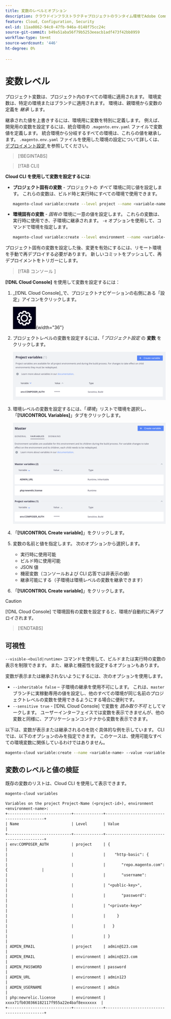 ```yaml
---
title: 変数のレベルとオプション
description: クラウドインフラストラクチャプロジェクトのランタイム環境でAdobe Commerceをカスタマイズする際に使用する、様々な変数レベルおよびオプションについて説明します。
feature: Cloud, Configuration, Security
exl-id: 11aa0862-94c0-47fb-946a-0148f75cc24c
source-git-commit: b49a51aba56f79b5253eeacb1adf473f42bb8959
workflow-type: tm+mt
source-wordcount: '446'
ht-degree: 0%

---
```


# 変数レベル

プロジェクト変数は、プロジェクト内のすべての環境に適用されます。 環境変数は、特定の環境またはブランチに適用されます。 環境は、親環境から変数の定義を _継承_ します。

継承された値を上書きするには、環境用に変数を特別に定義します。 例えば、開発用の変数を設定するには、統合環境の `.magento.env.yaml` ファイルで変数値を定義します。 統合環境から分岐するすべての環境は、これらの値を継承します。 `.magento.env.yaml` ファイルを使用した環境の設定について詳しくは、[ デプロイメント設定 ](configure-env-yaml.md) を参照してください。

>[!BEGINTABS]

>[!TAB CLI]

**Cloud CLI を使用して変数を設定するには**:

- **プロジェクト固有の変数** - プロジェクトの _すべて_ 環境に同じ値を設定します。 これらの変数は、ビルド時と実行時にすべての環境で使用できます。

  ```bash
  magento-cloud variable:create --level project --name <variable-name> --value <variable-value>
  ```

- **環境固有の変数** - _固有の_ 環境に一意の値を設定します。 これらの変数は、実行時に使用でき、子環境に継承されます。 `-e` オプションを使用して、コマンドで環境を指定します。

  ```bash
  magento-cloud variable:create --level environment --name <variable-name> --value <variable-value>
  ```

プロジェクト固有の変数を設定した後、変更を有効にするには、リモート環境を手動で再デプロイする必要があります。 新しいコミットをプッシュして、再デプロイメントをトリガーにします。

>[!TAB  コンソール ]

**[!DNL Cloud Console]** を使用して変数を設定するには：

1. _[!DNL Cloud Console]_で、プロジェクトナビゲーションの右側にある「設定」アイコンをクリックします。

   ![ プロジェクトの設定 ](../../assets/icon-configure.png){width="36"}

1. プロジェクトレベルの変数を設定するには、「_プロジェクト設定_ の **変数** をクリックします。

   ![ プロジェクト変数 ](../../assets/ui-project-variables.png)

1. 環境レベルの変数を設定するには、「_環境_」リストで環境を選択し、「**[!UICONTROL Variables]**」タブをクリックします。

   ![ 「環境変数」タブ ](../../assets/ui-environment-variables.png)

1. 「**[!UICONTROL Create variable]**」をクリックします。

1. 変数の名前と値を指定します。 次のオプションから選択します。

   - 実行時に使用可能
   - ビルド時に使用可能
   - JSON 値
   - 機密変数（コンソールおよび CLI 応答では非表示の値）
   - 継承可能にする（子環境は環境レベルの変数を継承できます）

1. 「**[!UICONTROL Create variable]**」をクリックします。

>[!CAUTION]
>
>[!DNL Cloud Console] で環境固有の変数を設定すると、環境が自動的に再デプロイされます。

>[!ENDTABS]

## 可視性

`--visible-<build|runtime>` コマンドを使用して、ビルドまたは実行時の変数の表示を制限できます。 また、継承と機密性を設定するオプションもあります。

変数が表示または継承されないようにするには、次のオプションを使用します。

- `--inheritable false` – 子環境の継承を使用不可にします。 これは、`master` ブランチに実稼動専用の値を設定し、他のすべての環境が同じ名前のプロジェクトレベルの変数を使用できるようにする場合に便利です。
- `--sensitive true` - [!DNL Cloud Console] で変数を _読み取り不可_ としてマークします。 ユーザーインターフェイスでは変数を表示できませんが、他の変数と同様に、アプリケーションコンテナから変数を表示できます。

以下は、変数が表示または継承されるのを防ぐ具体的な例を示しています。 CLI では、以下のオプションのみを指定できます。 このケースは、使用可能なすべての環境変数に関係しているわけではありません。

```bash
magento-cloud variable:create --name <variable-name> --value <variable-value> --inheritable false --sensitive true
```

## 変数のレベルと値の検証

既存の変数のリストは、Cloud CLI を使用して表示できます。

```bash
magento-cloud variables
```

```
Variables on the project Project-Name (<project-id>), environment <environment-name>:
+----------------------------+-------------+-------------------------------------------+
| Name                       | Level       | Value                                     |
+----------------------------+-------------+-------------------------------------------+
| env:COMPOSER_AUTH          | project     | {                                         |
|                            |             |    "http-basic": {                        |
|                            |             |       "repo.magento.com": {               |
|                            |             |       "username":                         |
|                            |             | "<public-key>",                           |
|                            |             |       "password":                         |
|                            |             | "<private-key>"                           |
|                            |             |     }                                     |
|                            |             |   }                                       |
|                            |             | }                                         |
| ADMIN_EMAIL                | project     | admin@123.com                             |
| ADMIN_EMAIL                | environment | admin@123.com                             |
| ADMIN_PASSWORD             | environment | password                                  |
| ADMIN_URL                  | environment | admin123                                  |
| ADMIN_USERNAME             | environment | admin                                     |
| php:newrelic.license       | environment | xxxx71fb030366182117f955a22e4baf8exxxxxx  |
+----------------------------+-------------+-------------------------------------------+
```
